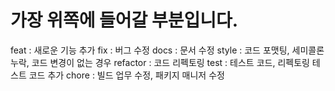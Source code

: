 # 가장 위쪽에 들어갈 부분입니다.

feat : 새로운 기능 추가
fix : 버그 수정
docs : 문서 수정
style : 코드 포맷팅, 세미콜론 누락, 코드 변경이 없는 경우
refactor : 코드 리펙토링
test : 테스트 코드, 리펙토링 테스트 코드 추가
chore : 빌드 업무 수정, 패키지 매니저 수정

